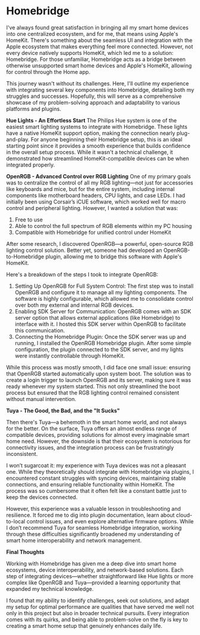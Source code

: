 # Homebridge
I've always found great satisfaction in bringing all my smart home devices into one centralized ecosystem, and for me, that means using Apple's HomeKit. There's something about the seamless UI and integration with the Apple ecosystem that makes everything feel more connected. However, not every device natively supports HomeKit, which led me to a solution: Homebridge. For those unfamiliar, Homebridge acts as a bridge between otherwise unsupported smart home devices and Apple's HomeKit, allowing for control through the Home app.

This journey wasn't without its challenges. Here, I'll outline my experience with integrating several key components into Homebridge, detailing both my struggles and successes. Hopefully, this will serve as a comprehensive showcase of my problem-solving approach and adaptability to various platforms and plugins.

**Hue Lights - An Effortless Start**
The Philips Hue system is one of the easiest smart lighting systems to integrate with Homebridge. These lights have a native HomeKit support option, making the connection nearly plug-and-play. For anyone beginning their Homebridge setup, this is an ideal starting point since it provides a smooth experience that builds confidence in the overall setup process. While it wasn't a technical challenge, it demonstrated how streamlined HomeKit-compatible devices can be when integrated properly.

**OpenRGB - Advanced Control over RGB Lighting**
One of my primary goals was to centralize the control of all my RGB lighting—not just for accessories like keyboards and mice, but for the entire system, including internal components like motherboard headers, CPU lights, and case LEDs. I had initially been using Corsair’s iCUE software, which worked well for macro control and peripheral lighting. However, I wanted a solution that was:

  1. Free to use
  2. Able to control the full spectrum of RGB elements within my PC housing
  3. Compatible with Homebridge for unified control under HomeKit

After some research, I discovered OpenRGB—a powerful, open-source RGB lighting control solution. Better yet, someone had developed an OpenRGB-to-Homebridge plugin, allowing me to bridge this software with Apple's HomeKit.

Here's a breakdown of the steps I took to integrate OpenRGB:

1. Setting Up OpenRGB for Full System Control: The first step was to install OpenRGB and configure it to manage all my lighting components. The software is highly configurable, which allowed me to consolidate control over both my external and internal RGB devices.
2. Enabling SDK Server for Communication: OpenRGB comes with an SDK server option that allows external applications (like Homebridge) to interface with it. I hosted this SDK server within OpenRGB to facilitate this communication.
3. Connecting the Homebridge Plugin: Once the SDK server was up and running, I installed the OpenRGB Homebridge plugin. After some simple configuration, the plugin connected to the SDK server, and my lights were instantly controllable through HomeKit.

While this process was mostly smooth, I did face one small issue: ensuring that OpenRGB started automatically upon system boot. The solution was to create a login trigger to launch OpenRGB and its server, making sure it was ready whenever my system started. This not only streamlined the boot process but ensured that the RGB lighting control remained consistent without manual intervention.

**Tuya - The Good, the Bad, and the "It Sucks"**

Then there's Tuya—a behemoth in the smart home world, and not always for the better. On the surface, Tuya offers an almost endless range of compatible devices, providing solutions for almost every imaginable smart home need. However, the downside is that their ecosystem is notorious for connectivity issues, and the integration process can be frustratingly inconsistent.

I won’t sugarcoat it: my experience with Tuya devices was not a pleasant one. While they theoretically should integrate with Homebridge via plugins, I encountered constant struggles with syncing devices, maintaining stable connections, and ensuring reliable functionality within HomeKit. The process was so cumbersome that it often felt like a constant battle just to keep the devices connected.

However, this experience was a valuable lesson in troubleshooting and resilience. It forced me to dig into plugin documentation, learn about cloud-to-local control issues, and even explore alternative firmware options. While I don’t recommend Tuya for seamless Homebridge integration, working through these difficulties significantly broadened my understanding of smart home interoperability and network management.


**Final Thoughts**

Working with Homebridge has given me a deep dive into smart home ecosystems, device interoperability, and network-based solutions. Each step of integrating devices—whether straightforward like Hue lights or more complex like OpenRGB and Tuya—provided a learning opportunity that expanded my technical knowledge.

I found that my ability to identify challenges, seek out solutions, and adapt my setup for optimal performance are qualities that have served me well not only in this project but also in broader technical pursuits. Every integration comes with its quirks, and being able to problem-solve on the fly is key to creating a smart home setup that genuinely enhances daily life.
